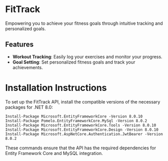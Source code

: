 # FitTrack
Empowering you to achieve your fitness goals through intuitive tracking and personalized goals.

## Features
- **Workout Tracking**: Easily log your exercises and monitor your progress.
- **Goal Setting**: Set personalized fitness goals and track your achievements.

# Installation Instructions

To set up the FitTrack API, install the compatible versions of the necessary packages for .NET 8.0:
```
Install-Package Microsoft.EntityFrameworkCore -Version 8.0.10
Install-Package Pomelo.EntityFrameworkCore.MySql -Version 8.0.2
Install-Package Microsoft.EntityFrameworkCore.Tools -Version 8.0.10
Install-Package Microsoft.EntityFrameworkCore.Design -Version 8.0.10
Install-Package Microsoft.AspNetCore.Authentication.JwtBearer -Version 8.0.2
```
These commands ensure that the API has the required dependencies for Entity Framework Core and MySQL integration.
